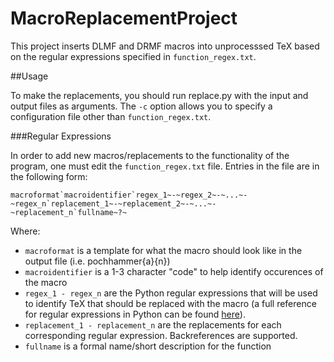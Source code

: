 MacroReplacementProject
=======================

This project inserts DLMF and DRMF macros into unprocesssed TeX based on the regular expressions specified in `function_regex.txt`.

##Usage

To make the replacements, you should run replace.py with the input and output files as arguments. The `-c` option allows you to specify a configuration file other than `function_regex.txt`. 

###Regular Expressions

In order to add new macros/replacements to the functionality of the program, one must edit the `function_regex.txt` file. Entries in the file are in the following form:

    macroformat`macroidentifier`regex_1~-~regex_2~-~...~-~regex_n`replacement_1~-~replacement_2~-~...~-~replacement_n`fullname~?~
    
Where:

* `macroformat` is a template for what the macro should look like in the output file (i.e. pochhammer{a}{n})
* `macroidentifier` is a 1-3 character "code" to help identify occurences of the macro
* `regex_1 - regex_n` are the Python regular expressions that will be used to identify TeX that should be replaced with the macro (a full reference for regular expressions in Python can be found [here](https://docs.python.org/3/library/re.html#module-re)).
* `replacement_1 - replacement_n` are the replacements for each corresponding regular expression. Backreferences are supported.
* `fullname` is a formal name/short description for the function
